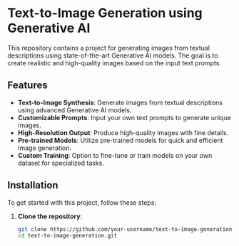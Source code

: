 # Text-to-Image Generation using Generative AI

This repository contains a project for generating images from textual descriptions using state-of-the-art Generative AI models. The goal is to create realistic and high-quality images based on the input text prompts.

## Features

- **Text-to-Image Synthesis**: Generate images from textual descriptions using advanced Generative AI models.
- **Customizable Prompts**: Input your own text prompts to generate unique images.
- **High-Resolution Output**: Produce high-quality images with fine details.
- **Pre-trained Models**: Utilize pre-trained models for quick and efficient image generation.
- **Custom Training**: Option to fine-tune or train models on your own dataset for specialized tasks.

## Installation

To get started with this project, follow these steps:

1. **Clone the repository**:
   ```bash
   git clone https://github.com/your-username/text-to-image-generation.git
   cd text-to-image-generation.git
